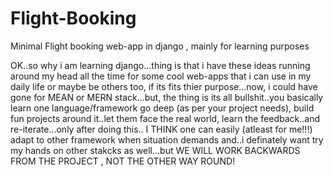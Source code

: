 # Flight-Booking
Minimal Flight booking web-app in django , mainly for learning purposes

OK..so why i am learning django...thing is that i have these ideas running around my head all the time for some cool web-apps that i can use in my daily life or maybe be others too, if its fits thier purpose...now, i could have gone for MEAN or MERN stack...but, the thing is its all bullshit..you basically learn one language/framework go deep (as per your project needs), build fun projects around it..let them face the real world, learn the feedback..and re-iterate...only after doing this.. I THINK one can easily (atleast for me!!!) adapt to other framework when situation demands and..i definately want try my hands on other stakcks as well...but WE WILL WORK BACKWARDS FROM THE PROJECT , NOT THE OTHER WAY ROUND! 
